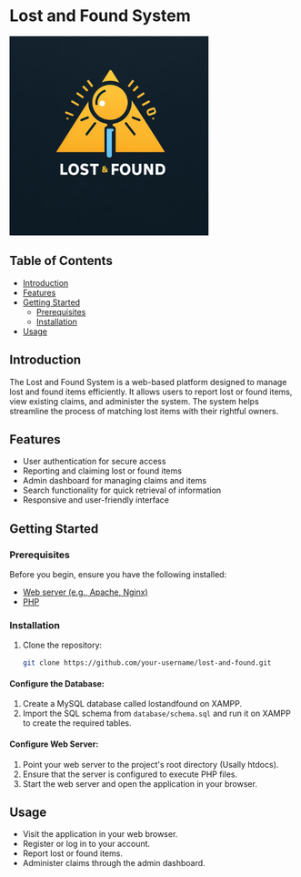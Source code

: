 
# Lost and Found System

  <img src="website_img/logo2.jpg" alt="Project Logo" width="350" />

## Table of Contents

- [Introduction](#introduction)
- [Features](#features)
- [Getting Started](#getting-started)
  - [Prerequisites](#prerequisites)
  - [Installation](#installation)
- [Usage](#usage)

## Introduction

The Lost and Found System is a web-based platform designed to manage lost and found items efficiently. It allows users to report lost or found items, view existing claims, and administer the system. The system helps streamline the process of matching lost items with their rightful owners.

## Features

- User authentication for secure access
- Reporting and claiming lost or found items
- Admin dashboard for managing claims and items
- Search functionality for quick retrieval of information
- Responsive and user-friendly interface

## Getting Started

### Prerequisites

Before you begin, ensure you have the following installed:

- [Web server (e.g., Apache, Nginx)](https://www.apachefriends.org/)
- [PHP](https://www.php.net/downloads.php)

### Installation

1. Clone the repository:

   ```bash
   git clone https://github.com/your-username/lost-and-found.git

#### Configure the Database:

1. Create a MySQL database called lostandfound on XAMPP.
2. Import the SQL schema from `database/schema.sql` and run it on XAMPP to create the required tables.

#### Configure Web Server:

1. Point your web server to the project's root directory (Usally htdocs).
2. Ensure that the server is configured to execute PHP files.
3. Start the web server and open the application in your browser.

## Usage

- Visit the application in your web browser.
- Register or log in to your account.
- Report lost or found items.
- Administer claims through the admin dashboard.
